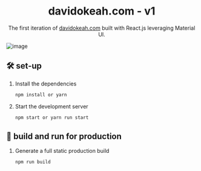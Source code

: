 <h1 align="center">
  davidokeah.com - v1
</h1>
<p align="center">
  The first iteration of <a href="https://davidokeah.com" target="_blank">davidokeah.com</a> built with React.js leveraging Material UI.
</p>

![image](https://github.com/user-attachments/assets/7c21c86c-efb2-46bb-9842-44276a0f0228)



## 🛠 set-up

1. Install the dependencies

   ```sh
   npm install or yarn
   ```

2. Start the development server

   ```sh
   npm start or yarn run start
   ```

## 🚀 build and run for production

1. Generate a full static production build

   ```sh
   npm run build
   ```

